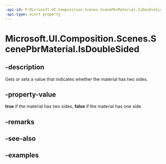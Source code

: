```yaml
---
-api-id: P:Microsoft.UI.Composition.Scenes.ScenePbrMaterial.IsDoubleSided
-api-type: winrt property
---
```


<!-- Property syntax.
public bool IsDoubleSided { get;  set; }
-->

# Microsoft.UI.Composition.Scenes.ScenePbrMaterial.IsDoubleSided

## -description

Gets or sets a value that indicates whether the material has two sides.

## -property-value

**true** if the material has two sides, **false** if the material has one side.

## -remarks

## -see-also

## -examples

